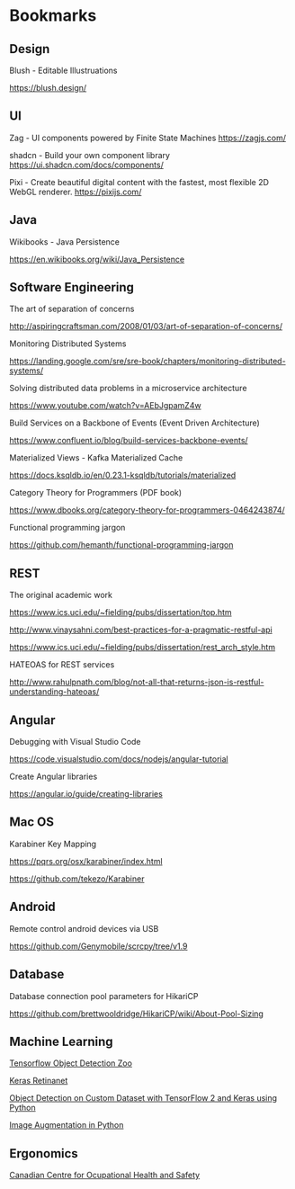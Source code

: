 Bookmarks
=========

Design
------
Blush - Editable Illustruations

https://blush.design/

UI
--

Zag - UI components powered by Finite State Machines
https://zagjs.com/

shadcn - Build your own component library
https://ui.shadcn.com/docs/components/

Pixi - Create beautiful digital content with the fastest, most flexible 2D WebGL renderer.
https://pixijs.com/

Java
----
Wikibooks - Java Persistence

https://en.wikibooks.org/wiki/Java_Persistence

Software Engineering
--------------------
The art of separation of concerns

http://aspiringcraftsman.com/2008/01/03/art-of-separation-of-concerns/


Monitoring Distributed Systems

https://landing.google.com/sre/sre-book/chapters/monitoring-distributed-systems/


Solving distributed data problems in a microservice architecture

https://www.youtube.com/watch?v=AEbJgpamZ4w


Build Services on a Backbone of Events (Event Driven Architecture)

https://www.confluent.io/blog/build-services-backbone-events/


Materialized Views - Kafka Materialized Cache

https://docs.ksqldb.io/en/0.23.1-ksqldb/tutorials/materialized


Category Theory for Programmers (PDF book)

https://www.dbooks.org/category-theory-for-programmers-0464243874/

Functional programming jargon

https://github.com/hemanth/functional-programming-jargon


REST
----
The original academic work

https://www.ics.uci.edu/~fielding/pubs/dissertation/top.htm

http://www.vinaysahni.com/best-practices-for-a-pragmatic-restful-api

https://www.ics.uci.edu/~fielding/pubs/dissertation/rest_arch_style.htm

HATEOAS for REST services

http://www.rahulpnath.com/blog/not-all-that-returns-json-is-restful-understanding-hateoas/

Angular
-------
Debugging with Visual Studio Code

https://code.visualstudio.com/docs/nodejs/angular-tutorial

Create Angular libraries

https://angular.io/guide/creating-libraries

Mac OS
------
Karabiner Key Mapping

https://pqrs.org/osx/karabiner/index.html

https://github.com/tekezo/Karabiner

Android
-------
Remote control android devices via USB

https://github.com/Genymobile/scrcpy/tree/v1.9


Database
--------
Database connection pool parameters for HikariCP

https://github.com/brettwooldridge/HikariCP/wiki/About-Pool-Sizing


Machine Learning
----------------

[Tensorflow Object Detection Zoo](https://github.com/tensorflow/models/blob/master/research/object_detection/g3doc/detection_model_zoo.md)

[Keras Retinanet](https://github.com/fizyr/keras-retinanet)

[Object Detection on Custom Dataset with TensorFlow 2 and Keras using Python](https://www.curiousily.com/posts/object-detection-on-custom-dataset-with-tensorflow-2-and-keras-using-python/)

[Image Augmentation in Python](https://github.com/aleju/imgaug)


Ergonomics
----------

[Canadian Centre for Ocupational Health and Safety](https://www.ccohs.ca/oshanswers/ergonomics/office)